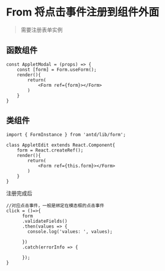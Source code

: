 # From 将点击事件注册到组件外面

> 需要注册表单实例

## 函数组件

```JSX
const AppletModal = (props) => {
    const [form] = Form.useForm();
    render(){
		return(
			<Form ref={form}></Form>
		)
	}
}

```
## 类组件

```JSX
import { FormInstance } from 'antd/lib/form';

class AppletEdit extends React.Component{
    form = React.createRef();
    render(){
		return(
			<Form ref={this.form}></Form>
		)
	}
}

```

注册完成后

```JSX
//对应点击事件，一般是绑定在模态框的点击事件
click = ()=>{
      form
      .validateFields()
      .then(values => {
        console.log('values: ', values);

      })
      .catch(errorInfo => {

      });
}
```